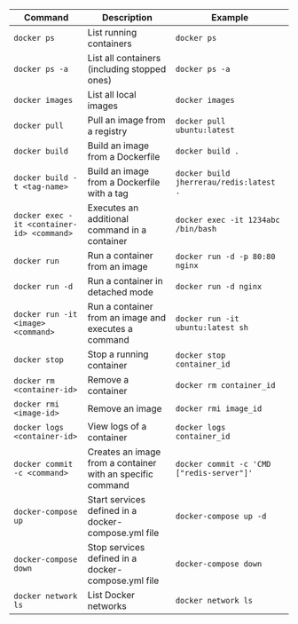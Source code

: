 | Command                                    | Description                                                | Example                                   |
| ------------------------------------------ | ---------------------------------------------------------- | ----------------------------------------- |
| `docker ps`                                | List running containers                                    | `docker ps`                               |
| `docker ps -a`                             | List all containers (including stopped ones)               | `docker ps -a`                            |
| `docker images`                            | List all local images                                      | `docker images`                           |
| `docker pull`                              | Pull an image from a registry                              | `docker pull ubuntu:latest`               |
| `docker build`                             | Build an image from a Dockerfile                           | `docker build .`                          |
| `docker build -t <tag-name> `              | Build an image from a Dockerfile with a tag                | `docker build jherrerau/redis:latest .`   |
| `docker exec -it <container-id> <command>` | Executes an additional command in a container              | `docker exec -it 1234abc /bin/bash`       |
| `docker run`                               | Run a container from an image                              | `docker run -d -p 80:80 nginx`            |
| `docker run -d`                            | Run a container in detached mode                           | `docker run -d nginx`                     |
| `docker run -it <image> <command>`         | Run a container from an image and executes a command       | `docker run -it ubuntu:latest sh`         |
| `docker stop`                              | Stop a running container                                   | `docker stop container_id`                |
| `docker rm <container-id>`                 | Remove a container                                         | `docker rm container_id`                  |
| `docker rmi <image-id>`                    | Remove an image                                            | `docker rmi image_id`                     |
| `docker logs <container-id>`               | View logs of a container                                   | `docker logs container_id`                |
| `docker commit -c <command>`               | Creates an image from a container with an specific command | `docker commit -c 'CMD ["redis-server"]'` |
| `docker-compose up`                        | Start services defined in a docker-compose.yml file        | `docker-compose up -d`                    |
| `docker-compose down`                      | Stop services defined in a docker-compose.yml file         | `docker-compose down`                     |
| `docker network ls`                        | List Docker networks                                       | `docker network ls`                       |